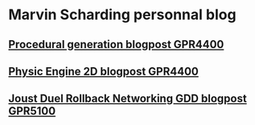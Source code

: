 # Marvin Scharding personnal blog

## [Procedural generation blogpost GPR4400](https://marvinschrd.github.io/ProceduralGeneration)
## [Physic Engine 2D blogpost GPR4400](https://marvinschrd.github.io/BlogPost_Physic_Engine2D)
## [Joust Duel Rollback Networking GDD blogpost GPR5100](https://marvinschrd.github.io/BlogPost_Physic_Engine2D)
